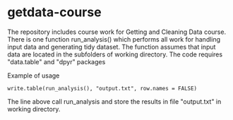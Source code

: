 # getdata-course

The repository includes course work for Getting and Cleaning Data course.
There is one function run_analysis() which performs all work for handling input data and generating tidy dataset.
The function assumes that input data are located in the subfolders of working directory.
The code requires "data.table" and "dpyr" packages

Example of usage

```
write.table(run_analysis(), "output.txt", row.names = FALSE) 
```
The line above call run_analysis and store the results in file "output.txt" in working directory.